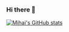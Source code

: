 ### Hi there 👋

[![Mihai's GitHub stats](https://github-readme-stats.vercel.app/api?username=miutamihai)](https://github.com/anuraghazra/github-readme-stats)
